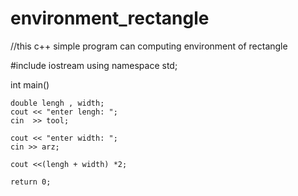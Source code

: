 # environment_rectangle
 //this c++ simple program can computing environment of rectangle  


#include iostream
using namespace std;

int main()

    double lengh , width;
    cout << "enter lengh: ";
    cin  >> tool;

    cout << "enter width: ";
    cin >> arz;

    cout <<(lengh + width) *2;

    return 0;




